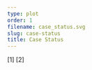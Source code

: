 ```yaml
---
type: plot
order: 1
filename: case_status.svg
slug: case-status
title: Case Status
---
```


[1] [2]
